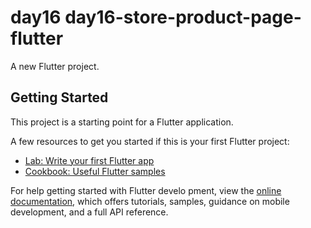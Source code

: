 # day16 day16-store-product-page-flutter

A new Flutter project.
## Getting Started

This project is a starting point for a Flutter application.

A few resources to get you started if this is your first Flutter project:

- [Lab: Write your first Flutter app](https://docs.flutter.dev/get-started/codelab)
- [Cookbook: Useful Flutter samples](https://docs.flutter.dev/cookbook)

For help getting started with Flutter develo
pment, view the
[online documentation](https://docs.flutter.dev/), which offers tutorials,
samples, guidance on mobile development, and a full API reference.
